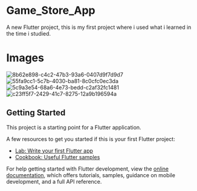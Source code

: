 # Game_Store_App 

A new Flutter project, this is my first project where i used what i learned in the time i studied.

# Images

![8b62e898-c4c2-47b3-93a6-0407d9f7d9d7](https://user-images.githubusercontent.com/102917070/196802173-b09f2a1e-4556-42f3-a224-b0a948c55cfb.jpg)
![55fa9cc1-5c7b-4030-ba81-8c0cfc0ec3da](https://user-images.githubusercontent.com/102917070/196802183-0257f87f-5bfa-4489-a38a-c0a804166b52.jpg)
![5c9a3e54-68a6-4e73-bedd-c2af32fc1481](https://user-images.githubusercontent.com/102917070/196802191-226c66e7-1fa5-490f-8ae2-e6afb3b64e87.jpg)
![c23ff5f7-2429-41c7-8275-12a9b196594a](https://user-images.githubusercontent.com/102917070/196802202-527416fb-da89-4b31-ae04-eb50e65b9100.jpg)

## Getting Started

This project is a starting point for a Flutter application.

A few resources to get you started if this is your first Flutter project:

- [Lab: Write your first Flutter app](https://docs.flutter.dev/get-started/codelab)
- [Cookbook: Useful Flutter samples](https://docs.flutter.dev/cookbook)

For help getting started with Flutter development, view the
[online documentation](https://docs.flutter.dev/), which offers tutorials,
samples, guidance on mobile development, and a full API reference.
